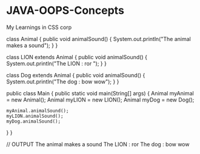 # JAVA-OOPS-Concepts
My Learnings in CSS corp


class Animal {
  public void animalSound() {
    System.out.println("The animal makes a sound");
  }
}

class LION extends Animal {
  public void animalSound() {
    System.out.println("The LION : ror ");
  }
}

class Dog extends Animal {
  public void animalSound() {
    System.out.println("The dog : bow wow");
  }
}

public class Main {
  public static void main(String[] args) {
    Animal myAnimal = new Animal();
    Animal myLION = new LION();
    Animal myDog = new Dog();
        
    myAnimal.animalSound();
    myLION.animalSound();
    myDog.animalSound();
  }
}


// OUTPUT
The animal makes a sound
The LION : ror 
The dog : bow wow
